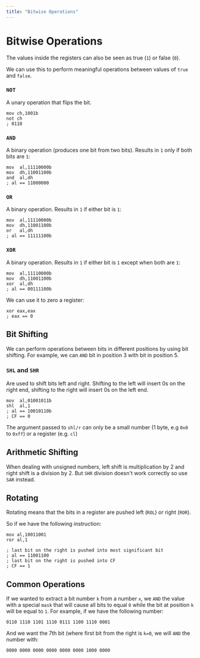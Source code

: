 ```yaml
---
title: "Bitwise Operations"
---
```


# Bitwise Operations

The values inside the registers can also be seen as true (`1`) or false (`0`).

We can use this to perform meaningful operations between values of `true` and `false`.

### `NOT`

A unary operation that flips the bit.

```
mov ch,1001b
not ch
; 0110
```

### `AND`

A binary operation (produces one bit from two bits). Results in `1` only if both bits are `1`:

```
mov  al,11110000b
mov  dh,11001100b
and  al,dh
; al == 11000000
```

### `OR`

A binary operation. Results in `1` if either bit is `1`:

```
mov  al,11110000b
mov  dh,11001100b
or   al,dh
; al == 11111100b
```

### `XOR`

A binary operation. Results in `1` if either bit is `1` except when both are `1`:

```
mov  al,11110000b
mov  dh,11001100b
xor  al,dh
; al == 00111100b
```

We can use it to zero a register:

```
xor eax,eax
; eax == 0
```

## Bit Shifting

We can perform operations between bits in different positions by using bit shifting. For example, we can `AND` bit in position 3 with bit in position 5.

### `SHL` and `SHR`

Are used to shift bits left and right. Shifting to the left will insert 0s on the right end, shifting to the right will insert 0s on the left end.

```
mov  al,01001011b
shl  al,1
; al == 10010110b
; CF == 0
```

The argument passed to `shl/r` can only be a small number (1 byte, e.g `0x0` to `0xff`) or a register (e.g. `cl`)

## Arithmetic Shifting

When dealing with unsigned numbers, left shift is multiplication by 2 and right shift is a division by 2. But `SHR` division doesn't work correctly so use `SAR` instead.

## Rotating

Rotating means that the bits in a register are pushed left (`ROL`) or right (`ROR`).

So if we have the following instruction:

```
mov al,10011001
ror al,1

; last bit on the right is pushed into most significant bit
; al == 11001100
; last bit on the right is pushed into CF
; CF == 1
```

## Common Operations

If we wanted to extract a bit number `k` from a number `x`, we `AND` the value with a special `mask` that will cause all bits to equal `0` while the bit at position `k` will be equal to `1`.
For example, if we have the following number:

```
0110 1110 1101 1110 0111 1100 1110 0001
```

And we want the 7th bit (where first bit from the right is `k=0`, we will `AND` the number with:

```
0000 0000 0000 0000 0000 0000 1000 0000
```

```assembly

```
